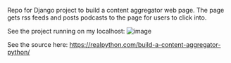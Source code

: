 Repo for Django project to build a content aggregator web page. The page gets rss feeds and posts podcasts to the page for users to click into. 

See the project running on my localhost:
![image](https://user-images.githubusercontent.com/66018451/141697908-632f9ced-88a5-4686-9a87-7a273bdd4899.png)

See the source here: https://realpython.com/build-a-content-aggregator-python/
